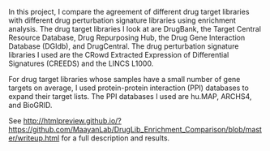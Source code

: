 In this project, I compare the agreement of different drug target libraries with different drug perturbation signature libraries using enrichment analysis. The drug target libraries I look at are DrugBank, the Target Central Resource Database, Drug Repurposing Hub, the Drug Gene Interaction Database (DGIdb), and DrugCentral. The drug perturbation signature libraries I used are the CRowd Extracted Expression of Differential Signatures (CREEDS) and the LINCS L1000.

For drug target libraries whose samples have a small number of gene targets on average, I used protein-protein interaction (PPI) databases to expand their target lists. The PPI databases I used are hu.MAP, ARCHS4, and BioGRID.

See http://htmlpreview.github.io/?https://github.com/MaayanLab/DrugLib_Enrichment_Comparison/blob/master/writeup.html for a full description and results.